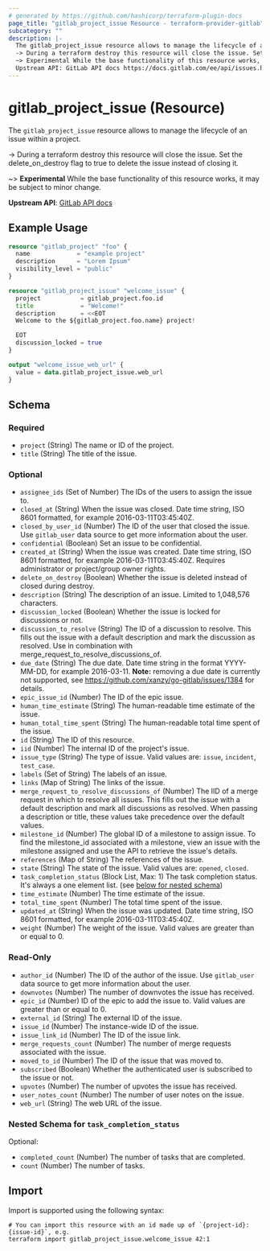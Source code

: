```yaml
---
# generated by https://github.com/hashicorp/terraform-plugin-docs
page_title: "gitlab_project_issue Resource - terraform-provider-gitlab"
subcategory: ""
description: |-
  The gitlab_project_issue resource allows to manage the lifecycle of an issue within a project.
  -> During a terraform destroy this resource will close the issue. Set the deleteondestroy flag to true to delete the issue instead of closing it.
  ~> Experimental While the base functionality of this resource works, it may be subject to minor change.
  Upstream API: GitLab API docs https://docs.gitlab.com/ee/api/issues.html
---
```


# gitlab_project_issue (Resource)

The `gitlab_project_issue` resource allows to manage the lifecycle of an issue within a project.

-> During a terraform destroy this resource will close the issue. Set the delete_on_destroy flag to true to delete the issue instead of closing it.

~> **Experimental** While the base functionality of this resource works, it may be subject to minor change.

**Upstream API**: [GitLab API docs](https://docs.gitlab.com/ee/api/issues.html)

## Example Usage

```terraform
resource "gitlab_project" "foo" {
  name             = "example project"
  description      = "Lorem Ipsum"
  visibility_level = "public"
}

resource "gitlab_project_issue" "welcome_issue" {
  project           = gitlab_project.foo.id
  title             = "Welcome!"
  description       = <<EOT
  Welcome to the ${gitlab_project.foo.name} project!

  EOT
  discussion_locked = true
}

output "welcome_issue_web_url" {
  value = data.gitlab_project_issue.web_url
}
```

<!-- schema generated by tfplugindocs -->
## Schema

### Required

- `project` (String) The name or ID of the project.
- `title` (String) The title of the issue.

### Optional

- `assignee_ids` (Set of Number) The IDs of the users to assign the issue to.
- `closed_at` (String) When the issue was closed. Date time string, ISO 8601 formatted, for example 2016-03-11T03:45:40Z.
- `closed_by_user_id` (Number) The ID of the user that closed the issue. Use `gitlab_user` data source to get more information about the user.
- `confidential` (Boolean) Set an issue to be confidential.
- `created_at` (String) When the issue was created. Date time string, ISO 8601 formatted, for example 2016-03-11T03:45:40Z. Requires administrator or project/group owner rights.
- `delete_on_destroy` (Boolean) Whether the issue is deleted instead of closed during destroy.
- `description` (String) The description of an issue. Limited to 1,048,576 characters.
- `discussion_locked` (Boolean) Whether the issue is locked for discussions or not.
- `discussion_to_resolve` (String) The ID of a discussion to resolve. This fills out the issue with a default description and mark the discussion as resolved. Use in combination with merge_request_to_resolve_discussions_of.
- `due_date` (String) The due date. Date time string in the format YYYY-MM-DD, for example 2016-03-11.
**Note:** removing a due date is currently not supported, see https://github.com/xanzy/go-gitlab/issues/1384 for details.
- `epic_issue_id` (Number) The ID of the epic issue.
- `human_time_estimate` (String) The human-readable time estimate of the issue.
- `human_total_time_spent` (String) The human-readable total time spent of the issue.
- `id` (String) The ID of this resource.
- `iid` (Number) The internal ID of the project's issue.
- `issue_type` (String) The type of issue. Valid values are: `issue`, `incident`, `test_case`.
- `labels` (Set of String) The labels of an issue.
- `links` (Map of String) The links of the issue.
- `merge_request_to_resolve_discussions_of` (Number) The IID of a merge request in which to resolve all issues. This fills out the issue with a default description and mark all discussions as resolved. When passing a description or title, these values take precedence over the default values.
- `milestone_id` (Number) The global ID of a milestone to assign issue. To find the milestone_id associated with a milestone, view an issue with the milestone assigned and use the API to retrieve the issue's details.
- `references` (Map of String) The references of the issue.
- `state` (String) The state of the issue. Valid values are: `opened`, `closed`.
- `task_completion_status` (Block List, Max: 1) The task completion status. It's always a one element list. (see [below for nested schema](#nestedblock--task_completion_status))
- `time_estimate` (Number) The time estimate of the issue.
- `total_time_spent` (Number) The total time spent of the issue.
- `updated_at` (String) When the issue was updated. Date time string, ISO 8601 formatted, for example 2016-03-11T03:45:40Z.
- `weight` (Number) The weight of the issue. Valid values are greater than or equal to 0.

### Read-Only

- `author_id` (Number) The ID of the author of the issue. Use `gitlab_user` data source to get more information about the user.
- `downvotes` (Number) The number of downvotes the issue has received.
- `epic_id` (Number) ID of the epic to add the issue to. Valid values are greater than or equal to 0.
- `external_id` (String) The external ID of the issue.
- `issue_id` (Number) The instance-wide ID of the issue.
- `issue_link_id` (Number) The ID of the issue link.
- `merge_requests_count` (Number) The number of merge requests associated with the issue.
- `moved_to_id` (Number) The ID of the issue that was moved to.
- `subscribed` (Boolean) Whether the authenticated user is subscribed to the issue or not.
- `upvotes` (Number) The number of upvotes the issue has received.
- `user_notes_count` (Number) The number of user notes on the issue.
- `web_url` (String) The web URL of the issue.

<a id="nestedblock--task_completion_status"></a>
### Nested Schema for `task_completion_status`

Optional:

- `completed_count` (Number) The number of tasks that are completed.
- `count` (Number) The number of tasks.

## Import

Import is supported using the following syntax:

```shell
# You can import this resource with an id made up of `{project-id}:{issue-id}`, e.g.
terraform import gitlab_project_issue.welcome_issue 42:1
```

